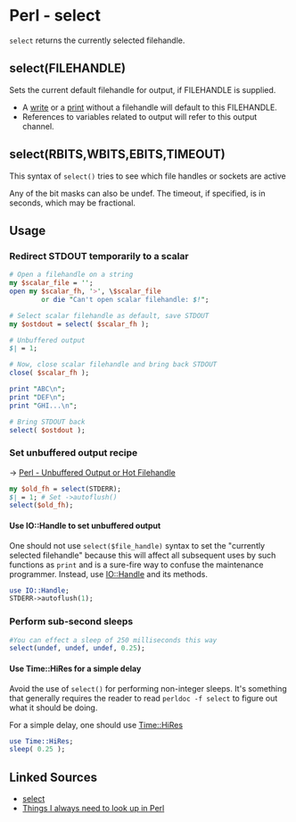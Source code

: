 # Perl - select

`select` returns the currently selected filehandle.

## select(FILEHANDLE)

Sets the current default filehandle for output, if FILEHANDLE is supplied.

- A [write](https://perldoc.perl.org/5.8.8/functions/write.html) or a [print](https://perldoc.perl.org/5.8.8/functions/print.html) without a filehandle will default to this FILEHANDLE.
- References to variables related to output will refer to this output channel.

## select(RBITS,WBITS,EBITS,TIMEOUT)

This syntax of `select()` tries to see which file handles or sockets are active

Any of the bit masks can also be undef. The timeout, if specified, is in seconds, which may be fractional.

## Usage

### Redirect STDOUT temporarily to a scalar

```perl
# Open a filehandle on a string
my $scalar_file = '';
open my $scalar_fh, '>', \$scalar_file
		or die "Can't open scalar filehandle: $!";

# Select scalar filehandle as default, save STDOUT
my $ostdout = select( $scalar_fh );

# Unbuffered output
$| = 1;

# Now, close scalar filehandle and bring back STDOUT
close( $scalar_fh );

print "ABC\n";
print "DEF\n";
print "GHI...\n";

# Bring STDOUT back
select( $ostdout );
```

### Set unbuffered output recipe

-> [Perl - Unbuffered Output or Hot Filehandle](Perl-Unbuffered-Output-or-Hot-Filehandle.md)

```perl
my $old_fh = select(STDERR);
$| = 1; # Set ->autoflush()
select($old_fh);
```

#### Use IO::Handle to set unbuffered output 

One should not use `select($file_handle)` syntax to set the "currently selected filehandle" because this will affect all subsequent uses by such functions as `print` and is a sure-fire way to confuse the maintenance programmer. Instead, use [IO::Handle](http://metacpan.org/module/IO::Handle) and its methods.

```perl
use IO::Handle;
STDERR->autoflush(1);
```

### Perform sub-second sleeps

```perl
#You can effect a sleep of 250 milliseconds this way
select(undef, undef, undef, 0.25);
```

#### Use Time::HiRes for a simple delay

Avoid the use of `select()` for performing non-integer sleeps. It's something that generally requires the reader to read `perldoc -f select` to figure out what it should be doing.

For a simple delay, one should use [Time::HiRes](https://metacpan.org/pod/Time::HiRes)

```perl
use Time::HiRes;
sleep( 0.25 );
```

## Linked Sources

- [select](http://perldoc.perl.org/functions/select.html)
- [Things I always need to look up in Perl](https://www.kcaran.com/posts/things-i-always-need-to-look-up-in-perl.html)
